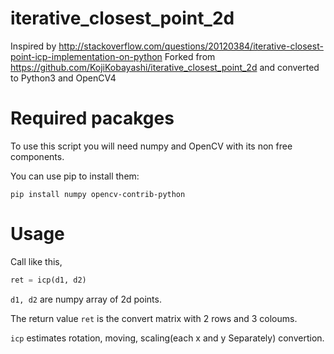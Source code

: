 # iterative_closest_point_2d
Inspired by http://stackoverflow.com/questions/20120384/iterative-closest-point-icp-implementation-on-python
Forked from https://github.com/KojiKobayashi/iterative_closest_point_2d and converted to Python3 and OpenCV4

# Required pacakges
To use this script you will need numpy and OpenCV with its non free components. 

You can use pip to install them:

```
pip install numpy opencv-contrib-python
```

# Usage
Call like this,
```python
ret = icp(d1, d2)
```

`d1, d2` are numpy array of 2d points.

The return value `ret` is the convert matrix with 2 rows and 3 coloums.

`icp` estimates rotation, moving, scaling(each x and y Separately) convertion.
